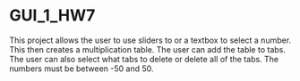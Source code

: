 # GUI_1_HW7
This project allows the user to use sliders to or a textbox to select a number. This then creates a multiplication table. The user can add the table to tabs. The user can also select what tabs to delete or delete all of the tabs. The numbers must be between -50 and 50. 
